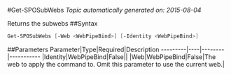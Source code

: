 #Get-SPOSubWebs
*Topic automatically generated on: 2015-08-04*

Returns the subwebs
##Syntax
```powershell
Get-SPOSubWebs [-Web <WebPipeBind>] [-Identity <WebPipeBind>]
```


##Parameters
Parameter|Type|Required|Description
---------|----|--------|-----------
|Identity|WebPipeBind|False||
|Web|WebPipeBind|False|The web to apply the command to. Omit this parameter to use the current web.|
<!-- Ref: 368B66D1CDF3E84B6CB645081C8725AA -->